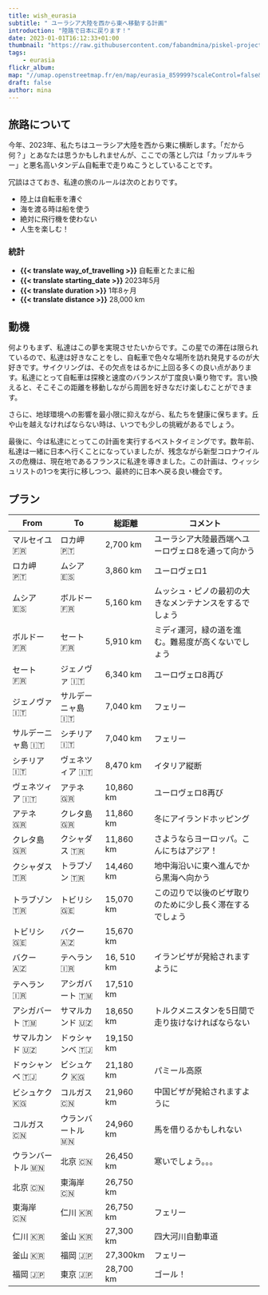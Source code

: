 ```yaml
---
title: wish_eurasia
subtitle: " ユーラシア大陸を西から東へ移動する計画"
introduction: "陸路で日本に戻ります！"
date: 2023-01-01T16:12:33+01:00
thumbnail: "https://raw.githubusercontent.com/fabandmina/piskel-projects/main/fabandmina/render/fabandmina_eurasia_map.jpg"
tags:
    - eurasia
flickr_album:
map: "//umap.openstreetmap.fr/en/map/eurasia_859999?scaleControl=false&miniMap=false&scrollWheelZoom=false&zoomControl=true&allowEdit=false&moreControl=false&searchControl=null&tilelayersControl=null&embedControl=null&datalayersControl=true&onLoadPanel=undefined&captionBar=false"
draft: false
author: mina 
---
```


## 旅路について
今年、2023年、私たちはユーラシア大陸を西から東に横断します。「だから何？」とあなたは思うかもしれませんが、ここでの落とし穴は「カップルキラー」と悪名高いタンデム自転車で走りぬこうとしていることです。

冗談はさておき、私達の旅のルールは次のとおりです。

- 陸上は自転車を漕ぐ
- 海を渡る時は船を使う
- 絶対に飛行機を使わない
- 人生を楽しむ！

### 統計
- <b>{{< translate way_of_travelling >}}</b> 自転車とたまに船
- <b>{{< translate starting_date >}} </b>2023年5月
- <b>{{< translate duration >}}</b> 1年8ヶ月
- <b>{{< translate distance >}}</b> 28,000 km

## 動機
何よりもまず、私達はこの夢を実現させたいからです。この星での滞在は限られているので、私達は好きなことをし、自転車で色々な場所を訪れ発見するのが大好きです。サイクリングは、その欠点をはるかに上回る多くの良い点があります。私達にとって自転車は探検と速度のバランスが丁度良い乗り物です。言い換えると、そこそこの距離を移動しながら周囲を好きなだけ楽しむことができます。

さらに、地球環境への影響を最小限に抑えながら、私たちを健康に保ちます。丘や山を越えなければならない時は、いつでも少しの挑戦があるでしょう。

最後に、今は私達にとってこの計画を実行するベストタイミングです。数年前、私達は一緒に日本へ行くことになっていましたが、残念ながら新型コロナウイルスの危機は、現在地であるフランスに私達を導きました。この計画は、ウィッシュリストの1つを実行に移しつつ、最終的に日本へ戻る良い機会です。

## プラン
|   From  |   To     |  総距離 | コメント |
|--------|--------|--------|--------|
|   マルセイユ <label title="{{< translate France >}}">🇫🇷</label>      |   ロカ岬 <label title="{{< translate Portugal >}}">🇵🇹</label>    |  2,700 km  |  ユーラシア大陸最西端へユーロヴェロ8を通って向かう |
|   ロカ岬 <label title="{{< translate Portugal >}}">🇵🇹</label>    |   ムシア <label title="{{< translate Spain >}}">🇪🇸</label>           |  3,860 km  |  ユーロヴェロ1 |
|   ムシア <label title="{{< translate Spain >}}">🇪🇸</label>           |   ボルドー <label title="{{< translate France >}}">🇫🇷</label>       |  5,160 km |  ムッシュ・ピノの最初の大きなメンテナンスをするでしょう  |
|   ボルドー <label title="{{< translate France >}}">🇫🇷</label>       |   セート  <label title="{{< translate France >}}">🇫🇷</label>          |  5,910 km  |  ミディ運河，緑の道を進む。難易度が高くないでしょう |
|   セート  <label title="{{< translate France >}}">🇫🇷</label>          |   ジェノヴァ  <label title="{{< translate Italy >}}">🇮🇹</label>          |  6,340 km  |  ユーロヴェロ8再び |
|   ジェノヴァ  <label title="{{< translate Italy >}}">🇮🇹</label>          |   サルデーニャ島  <label title="{{< translate Italy >}}">🇮🇹</label>       |  7,040 km |  フェリー  |
|   サルデーニャ島  <label title="{{< translate Italy >}}">🇮🇹</label>       |   シチリア <label title="{{< translate Italy >}}">🇮🇹</label>          |  7,040 km  |  フェリー  |
|   シチリア <label title="{{< translate Italy >}}">🇮🇹</label>          |   ヴェネツィア <label title="{{< translate Italy >}}">🇮🇹</label>          |  8,470 km  |  イタリア縦断  | 
|   ヴェネツィア <label title="{{< translate Italy >}}">🇮🇹</label>          |   アテネ <label title="{{< translate Greece >}}">🇬🇷</label>         |  10,860 km  |  ユーロヴェロ8再び | 
|   アテネ <label title="{{< translate Greece >}}">🇬🇷</label>         |   クレタ島 <label title="{{< translate Greece >}}">🇬🇷</label>   |  11,860 km  |  冬にアイランドホッピング  | 
|   クレタ島 <label title="{{< translate Greece >}}">🇬🇷</label>   |   クシャダス <label title="{{< translate Turkey >}}">🇹🇷</label>       |  11,860 km  |  さようならヨーロッパ。こんにちはアジア！  | 
|   クシャダス <label title="{{< translate Turkey >}}">🇹🇷</label>       |   トラブゾン <label title="{{< translate Turkey >}}">🇹🇷</label>        |  14,460 km  |  地中海沿いに東へ進んでから黒海へ向かう | 
|   トラブゾン <label title="{{< translate Turkey >}}">🇹🇷</label>        |   トビリシ <label title="{{< translate Georgia >}}">🇬🇪</label>       |  15,070 km  |  この辺りで以後のビザ取りのために少し長く滞在するでしょう  | 
|   トビリシ <label title="{{< translate Georgia >}}">🇬🇪</label>       |   バクー <label title="{{< translate Azerbaijan >}}">🇦🇿</label>       |  15,670 km  |    | 
|   バクー <label title="{{< translate Azerbaijan >}}">🇦🇿</label>       |   テヘラン <label title="{{< translate Turkmenistan >}}">🇮🇷</label>  |  16, 510 km  |  イランビザが発給されますように  |
|   テヘラン <label title="{{< translate Azerbaijan >}}">🇮🇷</label>    |   アシガバート <label title="{{< translate Turkmenistan >}}">🇹🇲</label> |  17,510 km  |    | 
|   アシガバート <label title="{{< translate Turkmenistan >}}">🇹🇲</label> |   サマルカンド <label title="{{< translate Uzbekistan >}}">🇺🇿</label>  |  18,650 km  |  トルクメニスタンを5日間で走り抜けなければならない  | 
|   サマルカンド <label title="{{< translate Uzbekistan >}}">🇺🇿</label>  |   ドゥシャンベ <label title="{{< translate Tajikistan >}}">🇹🇯</label>   |  19,150 km  |    | 
|   ドゥシャンベ <label title="{{< translate Tajikistan >}}">🇹🇯</label>   |   ビシュケク <label title="{{< translate Kyrgyzstan >}}">🇰🇬</label>    |  21,180 km  |  パミール高原  | 
|   ビシュケク <label title="{{< translate Kyrgyzstan >}}">🇰🇬</label>    |   コルガス <label title="{{< translate China >}}">🇨🇳</label>         |  21,960 km  |  中国ビザが発給されますように  | 
|   コルガス <label title="{{< translate China >}}">🇨🇳</label>         |   ウランバートル <label title="{{< translate Mongolia >}}">🇲🇳</label>  |  24,960 km  |  馬を借りるかもしれない   | 
|   ウランバートル <label title="{{< translate Mongolia >}}">🇲🇳</label>  |   北京 <label title="{{< translate China >}}">🇨🇳</label>         |  26,450 km  |  寒いでしょう。。。  | 
|   北京 <label title="{{< translate China >}}">🇨🇳</label>         |   東海岸 <label title="{{< translate China >}}">🇨🇳</label>      |  26,750 km  |    | 
|   東海岸 <label title="{{< translate China >}}">🇨🇳</label>      |   仁川 <label title="{{< translate South Korea >}}">🇰🇷</label>   |  26,750 km  |  フェリー  | 
|   仁川 <label title="{{< translate South Korea >}}">🇰🇷</label>   |   釜山 <label title="{{< translate South Korea >}}">🇰🇷</label>     |  27,300 km  |  四大河川自動車道  | 
|   釜山 <label title="{{< translate South Korea >}}">🇰🇷</label>     |   福岡 <label title="{{< translate Japan >}}">🇯🇵</label>         |  27,300km  |  フェリー  | 
|   福岡 <label title="{{< translate Japan >}}">🇯🇵</label>         |   東京 <label title="{{< translate Japan >}}">🇯🇵</label>           |  28,700 km  |  ゴール！  | 

